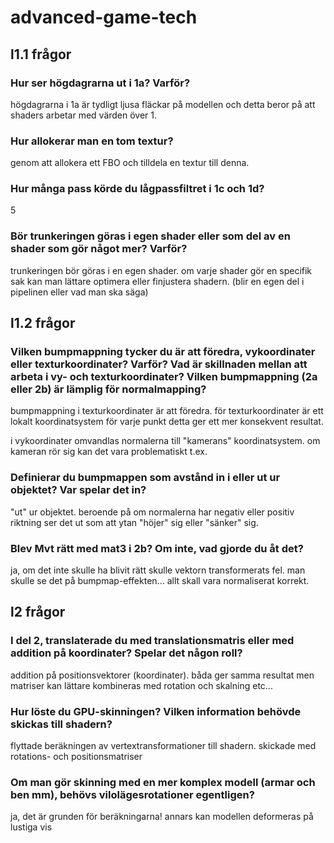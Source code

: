 # advanced-game-tech

## l1.1 frågor

### Hur ser högdagrarna ut i 1a? Varför?

högdagrarna i 1a är tydligt ljusa fläckar på modellen och detta beror på att shaders arbetar med värden över 1.

### Hur allokerar man en tom textur?

genom att allokera ett FBO och tilldela en textur till denna.

### Hur många pass körde du lågpassfiltret i 1c och 1d?

5

### Bör trunkeringen göras i egen shader eller som del av en shader som gör något mer? Varför?

trunkeringen bör göras i en egen shader. om varje shader gör en specifik sak kan man lättare optimera eller finjustera shadern. (blir en egen del i pipelinen eller vad man ska säga)

## l1.2 frågor

### Vilken bumpmappning tycker du är att föredra, vykoordinater eller texturkoordinater? Varför? Vad är skillnaden mellan att arbeta i vy- och texturkoordinater? Vilken bumpmappning (2a eller 2b) är lämplig för normalmapping?

bumpmappning i texturkoordinater är att föredra. för texturkoordinater är ett lokalt koordinatsystem för varje punkt detta ger ett mer konsekvent resultat.

i vykoordinater omvandlas normalerna till "kamerans" koordinatsystem. om kameran rör sig kan det vara problematiskt t.ex.

### Definierar du bumpmappen som avstånd in i eller ut ur objektet? Var spelar det in?

"ut" ur objektet. beroende på om normalerna har negativ
eller positiv riktning ser det ut som att ytan "höjer" sig eller "sänker" sig.

### Blev Mvt rätt med mat3 i 2b? Om inte, vad gjorde du åt det?

ja, om det inte skulle ha blivit rätt skulle vektorn transformerats fel. man skulle se det på bumpmap-effekten... allt skall vara normaliserat korrekt.

## l2 frågor

### I del 2, translaterade du med translationsmatris eller med addition på koordinater? Spelar det någon roll?

addition på positionsvektorer (koordinater). båda ger samma resultat men matriser kan lättare kombineras med rotation och skalning etc...

### Hur löste du GPU-skinningen? Vilken information behövde skickas till shadern?

flyttade beräkningen av vertextransformationer till shadern. skickade med rotations- och positionsmatriser

### Om man gör skinning med en mer komplex modell (armar och ben mm), behövs vilolägesrotationer egentligen?

ja, det är grunden för beräkningarna! annars kan modellen deformeras på lustiga vis
